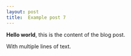 ```yaml
---
layout: post
title:  Example post 7
---
```


**Hello world**, this is the content of the blog post.

With multiple lines of text.